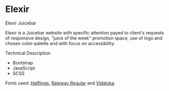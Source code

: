 # Elexir
Elexir Juicebar

Elexir is a Juicebar website with specific attention payed to client's requests of responsive design, "juice of the week" promotion space, use of logo and chosen color-palette and with focus on accessibility.

Technical Description

- Bootstrap
- JavaScript
- SCSS

Fonts used: [Halflings](https://www.wfonts.com/font/glyphicons-halflings), [Raleway Regular](https://www.fontsquirrel.com/fonts/raleway) and [Vidaloka](https://www.fontsquirrel.com/fonts/vidaloka).
